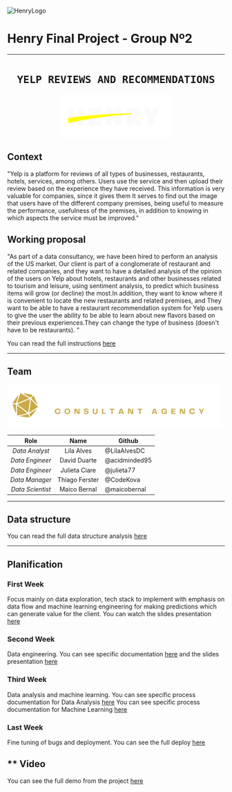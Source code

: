 ![HenryLogo](https://d31uz8lwfmyn8g.cloudfront.net/Assets/logo-henry-white-lg.png)

# **Henry Final Project - Group Nº2**

- - -

# <h1 align="center">**`YELP REVIEWS AND RECOMMENDATIONS`**</h1>

<p align="center">
<img src="https://github.com/HenryLABFinalGrupo02/trabajofinal/blob/main/MEDIA/henry_logo.png"  height="100">
</p>


## **Context**

"Yelp is a platform for reviews of all types of businesses, restaurants, hotels, services, among others. Users use the service and then upload their review based on the experience they have received. This information is very valuable for companies, since it gives them It serves to find out the image that users have of the different company premises, being useful to measure the performance, usefulness of the premises, in addition to knowing in which aspects the service must be improved."


## **Working proposal**

"As part of a data consultancy, we have been hired to perform an analysis of the US market. Our client is part of a conglomerate of restaurant and related companies, and they want to have a detailed analysis of the opinion of the users on Yelp about hotels, restaurants and other businesses related to tourism and leisure, using sentiment analysis, to predict which business items will grow (or decline) the most.In addition, they want to know where it is convenient to locate the new restaurants and related premises, and They want to be able to have a restaurant recommendation system for Yelp users to give the user the ability to be able to learn about new flavors based on their previous experiences.They can change the type of business (doesn't have to be restaurants).
"

You can read the full instructions [here](https://github.com/soyHenry/PF_DS/blob/main/Proyectos/Yelp.md)

- - -
## **Team**

<img src="https://github.com/HenryLABFinalGrupo02/trabajofinal/blob/main/MEDIA/logo_white.png"  height="100">

| **Role** | **Name** | **Github** |
|:---:|:---:|---|
| _Data Analyst_ | Lila Alves | @LilaAlvesDC |
| _Data Engineer_ | David Duarte | @acidminded95 |
| _Data Engineer_ | Julieta Ciare | @julieta77 |
| _Data Manager_ | Thiago Ferster | @CodeKova |
| _Data Scientist_ | Maico Bernal | @maicobernal |

- - -
## **Data structure**
You can read the full data structure analysis [here]("https://github.com/HenryLABFinalGrupo02/trabajofinal/blob/main/DOCS/data_structure.md")



- - -
## **Planification**

### **First Week**

Focus mainly on data exploration, tech stack to implement with emphasis on data flow and machine learning engineering for making predictions which can generate value for the client. 
You can watch the slides presentation [here](https://www.canva.com/design/DAFSIRysJ-c/zHkvCn-BxRCWirkRg5Mugw/view?utm_content=DAFSIRysJ-c&utm_campaign=designshare&utm_medium=link2&utm_source=sharebutton)



### **Second Week**

Data engineering.
You can see specific documentation [here]("https://github.com/HenryLABFinalGrupo02/trabajofinal/blob/main/DOCS/week2.md") and the slides presentation [here]()

### **Third Week**
Data analysis and machine learning.
You can see specific process documentation for Data Analysis [here]()
You can see specific process documentation for Machine Learning [here]()

### **Last Week**
Fine tuning of bugs and deployment. You can see the full deploy [here]()


## ** Video 
You can see the full demo from the project [here]()
